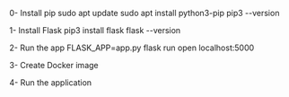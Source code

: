0- Install pip
    sudo apt update
    sudo apt install python3-pip
    pip3 --version

1- Install Flask
    pip3 install flask
    flask --version

2- Run the app
FLASK_APP=app.py flask run
open localhost:5000

3- Create Docker image

4- Run the application